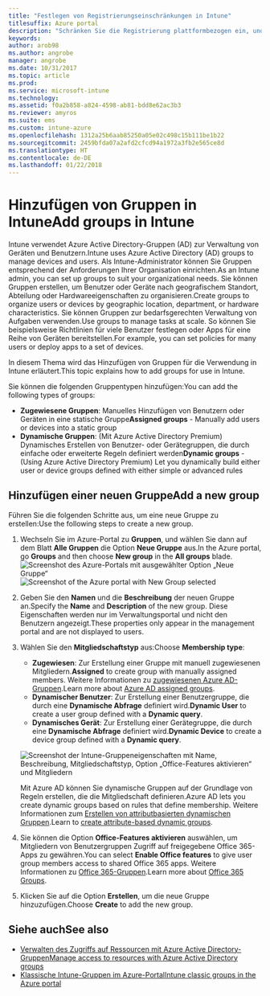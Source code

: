 ```yaml
---
title: "Festlegen von Registrierungseinschränkungen in Intune"
titlesuffix: Azure portal
description: "Schränken Sie die Registrierung plattformbezogen ein, und legen Sie in Intune einen Grenzwert für die Geräteregistrierung fest. \""
keywords: 
author: arob98
ms.author: angrobe
manager: angrobe
ms.date: 10/31/2017
ms.topic: article
ms.prod: 
ms.service: microsoft-intune
ms.technology: 
ms.assetid: f0a2b858-a824-4598-ab81-bdd8e62ac3b3
ms.reviewer: amyros
ms.suite: ems
ms.custom: intune-azure
ms.openlocfilehash: 1312a25b6aab85250a05e02c498c15b111be1b22
ms.sourcegitcommit: 2459bfda07a2afd2cfcd94a1972a3fb2e565ce8d
ms.translationtype: HT
ms.contentlocale: de-DE
ms.lasthandoff: 01/22/2018
---
```

# <a name="add-groups-in-intune"></a><span data-ttu-id="0b9fc-104">Hinzufügen von Gruppen in Intune</span><span class="sxs-lookup"><span data-stu-id="0b9fc-104">Add groups in Intune</span></span>
<span data-ttu-id="0b9fc-105">Intune verwendet Azure Active Directory-Gruppen (AD) zur Verwaltung von Geräten und Benutzern.</span><span class="sxs-lookup"><span data-stu-id="0b9fc-105">Intune uses Azure Active Directory (AD) groups to manage devices and users.</span></span> <span data-ttu-id="0b9fc-106">Als Intune-Administrator können Sie Gruppen entsprechend der Anforderungen Ihrer Organisation einrichten.</span><span class="sxs-lookup"><span data-stu-id="0b9fc-106">As an Intune admin, you can set up groups to suit your organizational needs.</span></span> <span data-ttu-id="0b9fc-107">Sie können Gruppen erstellen, um Benutzer oder Geräte nach geografischem Standort, Abteilung oder Hardwareeigenschaften zu organisieren.</span><span class="sxs-lookup"><span data-stu-id="0b9fc-107">Create groups to organize users or devices by geographic location, department, or hardware characteristics.</span></span> <span data-ttu-id="0b9fc-108">Sie können Gruppen zur bedarfsgerechten Verwaltung von Aufgaben verwenden.</span><span class="sxs-lookup"><span data-stu-id="0b9fc-108">Use groups to manage tasks at scale.</span></span> <span data-ttu-id="0b9fc-109">So können Sie beispielsweise Richtlinien für viele Benutzer festlegen oder Apps für eine Reihe von Geräten bereitstellen.</span><span class="sxs-lookup"><span data-stu-id="0b9fc-109">For example, you can set policies for many users or  deploy apps to a set of devices.</span></span>

<span data-ttu-id="0b9fc-110">In diesem Thema wird das Hinzufügen von Gruppen für die Verwendung in Intune erläutert.</span><span class="sxs-lookup"><span data-stu-id="0b9fc-110">This topic explains how to add groups for use in Intune.</span></span>

<span data-ttu-id="0b9fc-111">Sie können die folgenden Gruppentypen hinzufügen:</span><span class="sxs-lookup"><span data-stu-id="0b9fc-111">You can add the following types of groups:</span></span>
- <span data-ttu-id="0b9fc-112">**Zugewiesene Gruppen**: Manuelles Hinzufügen von Benutzern oder Geräten in eine statische Gruppe</span><span class="sxs-lookup"><span data-stu-id="0b9fc-112">**Assigned groups** - Manually add users or devices into a static group</span></span>
- <span data-ttu-id="0b9fc-113">**Dynamische Gruppen**: (Mit Azure Active Directory Premium) Dynamisches Erstellen von Benutzer- oder Gerätegruppen, die durch einfache oder erweiterte Regeln definiert werden</span><span class="sxs-lookup"><span data-stu-id="0b9fc-113">**Dynamic groups** - (Using Azure Active Directory Premium) Let you dynamically build either user or device groups defined with either simple or advanced rules</span></span>

## <a name="add-a-new-group"></a><span data-ttu-id="0b9fc-114">Hinzufügen einer neuen Gruppe</span><span class="sxs-lookup"><span data-stu-id="0b9fc-114">Add a new group</span></span>

<span data-ttu-id="0b9fc-115">Führen Sie die folgenden Schritte aus, um eine neue Gruppe zu erstellen:</span><span class="sxs-lookup"><span data-stu-id="0b9fc-115">Use the following steps to create a new group.</span></span>
1. <span data-ttu-id="0b9fc-116">Wechseln Sie im Azure-Portal zu **Gruppen**, und wählen Sie dann auf dem Blatt **Alle Gruppen** die Option **Neue Gruppe** aus.</span><span class="sxs-lookup"><span data-stu-id="0b9fc-116">In the Azure portal, go **Groups** and then choose **New group** in the **All groups** blade.</span></span>
   <span data-ttu-id="0b9fc-117">![Screenshot des Azure-Portals mit ausgewählter Option „Neue Gruppe“](./media/groups-add-new.png)</span><span class="sxs-lookup"><span data-stu-id="0b9fc-117">![Screenshot of the Azure portal with New Group selected](./media/groups-add-new.png)</span></span>
2. <span data-ttu-id="0b9fc-118">Geben Sie den **Namen** und die **Beschreibung** der neuen Gruppe an.</span><span class="sxs-lookup"><span data-stu-id="0b9fc-118">Specify the **Name** and **Description** of the new group.</span></span> <span data-ttu-id="0b9fc-119">Diese Eigenschaften werden nur im Verwaltungsportal und nicht den Benutzern angezeigt.</span><span class="sxs-lookup"><span data-stu-id="0b9fc-119">These properties only appear in the management portal and are not displayed to users.</span></span>

3. <span data-ttu-id="0b9fc-120">Wählen Sie den **Mitgliedschaftstyp** aus:</span><span class="sxs-lookup"><span data-stu-id="0b9fc-120">Choose **Membership type**:</span></span>
   - <span data-ttu-id="0b9fc-121">**Zugewiesen**: Zur Erstellung einer Gruppe mit manuell zugewiesenen Mitgliedern.</span><span class="sxs-lookup"><span data-stu-id="0b9fc-121">**Assigned** to create group with manually assigned members.</span></span> <span data-ttu-id="0b9fc-122">Weitere Informationen zu [zugewiesenen Azure AD-Gruppen](https://docs.microsoft.com/azure/active-directory/active-directory-groups-create-azure-portal).</span><span class="sxs-lookup"><span data-stu-id="0b9fc-122">Learn more about [Azure AD assigned groups](https://docs.microsoft.com/azure/active-directory/active-directory-groups-create-azure-portal).</span></span>
   - <span data-ttu-id="0b9fc-123">**Dynamischer Benutzer**: Zur Erstellung einer Benutzergruppe, die durch eine **Dynamische Abfrage** definiert wird.</span><span class="sxs-lookup"><span data-stu-id="0b9fc-123">**Dynamic User** to create a user group defined with a **Dynamic query**.</span></span>
   - <span data-ttu-id="0b9fc-124">**Dynamisches Gerät**: Zur Erstellung einer Gerätegruppe, die durch eine **Dynamische Abfrage** definiert wird.</span><span class="sxs-lookup"><span data-stu-id="0b9fc-124">**Dynamic Device** to create a device group defined with a **Dynamic query**.</span></span>

   ![Screenshot der Intune-Gruppeneigenschaften mit Name, Beschreibung, Mitgliedschaftstyp, Option „Office-Features aktivieren“ und Mitgliedern](./media/groups-add-properties.png)

   <span data-ttu-id="0b9fc-126">Mit Azure AD können Sie dynamische Gruppen auf der Grundlage von Regeln erstellen, die die Mitgliedschaft definieren.</span><span class="sxs-lookup"><span data-stu-id="0b9fc-126">Azure AD lets you create dynamic groups based on rules that define membership.</span></span> <span data-ttu-id="0b9fc-127">Weitere Informationen zum [Erstellen von attributbasierten dynamischen Gruppen](https://docs.microsoft.com/azure/active-directory/active-directory-groups-dynamic-membership-azure-portal).</span><span class="sxs-lookup"><span data-stu-id="0b9fc-127">Learn to [create attribute-based dynamic groups](https://docs.microsoft.com/azure/active-directory/active-directory-groups-dynamic-membership-azure-portal).</span></span>

4. <span data-ttu-id="0b9fc-128">Sie können die Option **Office-Features aktivieren** auswählen, um Mitgliedern von Benutzergruppen Zugriff auf freigegebene Office 365-Apps zu gewähren.</span><span class="sxs-lookup"><span data-stu-id="0b9fc-128">You can select **Enable Office features** to give user group members access to shared Office 365 apps.</span></span> <span data-ttu-id="0b9fc-129">Weitere Informationen zu [Office 365-Gruppen](https://support.office.com/article/Learn-about-Office-365-groups-b565caa1-5c40-40ef-9915-60fdb2d97fa2).</span><span class="sxs-lookup"><span data-stu-id="0b9fc-129">Learn more about [Office 365 Groups](https://support.office.com/article/Learn-about-Office-365-groups-b565caa1-5c40-40ef-9915-60fdb2d97fa2).</span></span>
5. <span data-ttu-id="0b9fc-130">Klicken Sie auf die Option **Erstellen**, um die neue Gruppe hinzuzufügen.</span><span class="sxs-lookup"><span data-stu-id="0b9fc-130">Choose **Create** to add the new group.</span></span>

## <a name="see-also"></a><span data-ttu-id="0b9fc-131">Siehe auch</span><span class="sxs-lookup"><span data-stu-id="0b9fc-131">See also</span></span>
- [<span data-ttu-id="0b9fc-132">Verwalten des Zugriffs auf Ressourcen mit Azure Active Directory-Gruppen</span><span class="sxs-lookup"><span data-stu-id="0b9fc-132">Manage access to resources with Azure Active Directory groups</span></span>](https://docs.microsoft.com/azure/active-directory/active-directory-manage-groups)
- [<span data-ttu-id="0b9fc-133">Klassische Intune-Gruppen im Azure-Portal</span><span class="sxs-lookup"><span data-stu-id="0b9fc-133">Intune classic groups in the Azure portal</span></span>](groups-get-started.md)
